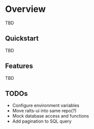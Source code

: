 # Overview

TBD

## Quickstart

TBD

## Features
TBD

## TODOs

- Configure environment variables
- Move ralts-ui into same repo(?)
- Mock database access and functions
- Add pagination to SQL query